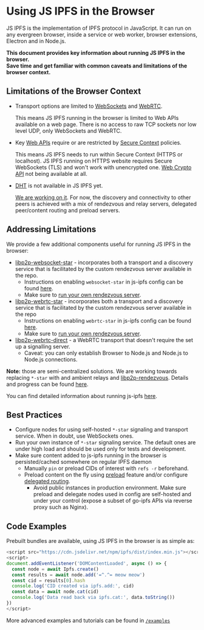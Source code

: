 # Using JS IPFS in the Browser

JS IPFS is the implementation of IPFS protocol in JavaScript. It can run on any
evergreen browser, inside a service or web worker, browser extensions, Electron and in Node.js.

**This document provides key information about running JS IPFS in the browser.    
Save time and get familiar with common caveats and limitations of the browser context.**

## Limitations of the Browser Context

- Transport options are limited to [WebSockets](https://developer.mozilla.org/en-US/docs/Web/API/WebSockets_API) and [WebRTC](https://developer.mozilla.org/en-US/docs/Web/API/WebRTC_API).

  This means JS IPFS running in the browser is limited to Web APIs available on a web page.
  There is no access to raw TCP sockets nor low level UDP, only WebSockets and WebRTC.
  
- Key [Web APIs](https://developer.mozilla.org/en-US/docs/Web/API) require or are restricted by [Secure Context](https://developer.mozilla.org/en-US/docs/Web/Security/Secure_Contexts) policies.

  This means JS IPFS needs to run within Secure Context (HTTPS or localhost).
  JS IPFS running on HTTPS website requires Secure WebSockets (TLS) and won't work with unencrypted one.
  [Web Crypto API](https://developer.mozilla.org/en-US/docs/Web/API/Web_Crypto_API) not being available at all.
  
- [DHT](https://en.wikipedia.org/wiki/Distributed_hash_table) is not available in JS IPFS yet.

  [We are working on it](https://github.com/ipfs/js-ipfs/pull/1994). For now, the discovery and connectivity to other peers is achieved with a mix of rendezvous and
  relay servers, delegated peer/content routing and preload servers.


## Addressing Limitations

We provide a few additional components useful for running JS IPFS in the browser:

- [libp2p-websocket-star](https://github.com/libp2p/js-libp2p-websocket-star/) - incorporates both a transport and a discovery service that is facilitated by the custom rendezvous server available in the repo. 
  - Instructions on enabling `websocket-star` in js-ipfs config can be found [here](https://github.com/ipfs/js-ipfs#is-there-a-more-stable-alternative-to-webrtc-star-that-offers-a-similar-functionality).
  - Make sure to [run your own rendezvous server](https://github.com/libp2p/js-libp2p-websocket-star/#usage-1).
- [libp2p-webrtc-star](https://github.com/libp2p/js-libp2p-webrtc-star) - incorporates both a transport and a discovery service that is facilitated by the custom rendezvous server available in the repo
  - Instructions on enabling `webrtc-star` in js-ipfs config can be found [here](https://github.com/ipfs/js-ipfs#how-to-enable-webrtc-support-for-js-ipfs-in-the-browser).
  - Make sure to [run your own rendezvous server](https://github.com/libp2p/js-libp2p-webrtc-star#rendezvous-server-aka-signalling-server).
- [libp2p-webrtc-direct](https://github.com/libp2p/js-libp2p-webrtc-direct) - a WebRTC transport that doesn't require the set up a signalling server.
  - Caveat: you can only establish Browser to Node.js and Node.js to Node.js connections.

**Note:** those are semi-centralized solutions. We are working towards replacing `*-star` with and ambient relays and [libp2p-rendezvous](https://github.com/libp2p/js-libp2p-rendezvous). Details and progress can be found [here](https://github.com/libp2p/js-libp2p/issues/385).

You can find detailed information about running js-ipfs [here](https://github.com/ipfs/js-ipfs#table-of-contents).

## Best Practices

- Configure nodes for using self-hosted `*-star` signaling and transport service.  When in doubt, use WebSockets ones.
- Run your own instance of `*-star` signaling service. 
  The default ones are under high load and should be used only for tests and development.
- Make sure content added to js-ipfs running in the browser is persisted/cached somewhere on regular IPFS daemon
  - Manually `pin` or preload CIDs of interest with `refs -r` beforehand.
  - Preload content on the fly using [preload](https://github.com/ipfs/js-ipfs#optionspreload) feature and/or
    configure [delegated routing](https://github.com/ipfs/js-ipfs#configuring-delegate-routers).
    - Avoid public instances in production environment. Make sure preload and delegate nodes used in config are self-hosted and under your control (expose a subset of go-ipfs APIs via reverse proxy such as Nginx).

## Code Examples

Prebuilt bundles are available, using JS IPFS in the browser is as simple as:

```js
<script src="https://cdn.jsdelivr.net/npm/ipfs/dist/index.min.js"></script>
<script>
document.addEventListener('DOMContentLoaded', async () => {
  const node = await Ipfs.create()
  const results = await node.add('=^.^= meow meow')
  const cid = results[0].hash
  console.log('CID created via ipfs.add:', cid)
  const data = await node.cat(cid)
  console.log('Data read back via ipfs.cat:', data.toString())
})
</script>
```

More advanced examples and tutorials can be found in [`/examples`](https://github.com/ipfs/js-ipfs/tree/master/examples#js-ipfs-examples-and-tutorials)
